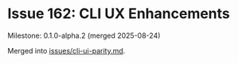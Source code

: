 # Issue 162: CLI UX Enhancements
Milestone: 0.1.0-alpha.2 (merged 2025-08-24)

Merged into [issues/cli-ui-parity.md](../cli-ui-parity.md).
